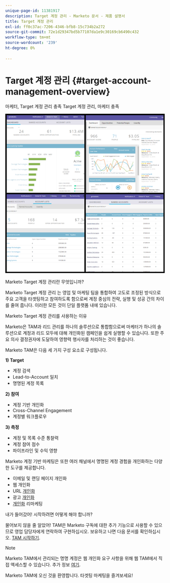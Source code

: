 ```yaml
---
unique-page-id: 11381917
description: Target 계정 관리 - Marketo 문서 - 제품 설명서
title: Target 계정 관리
exl-id: ff0c37ac-7206-4346-bfb8-15c734b2a272
source-git-commit: 72e1d29347bd5b77107da1e9c30169cb6490c432
workflow-type: tm+mt
source-wordcount: '239'
ht-degree: 0%

---
```


# Target 계정 관리 {#target-account-management-overview}

마케터, Target 계정 관리 충족 Target 계정 관리, 마케터 충족

![](assets/photo-collage.png)

Marketo Target 계정 관리란 무엇입니까?

Marketo Target 계정 관리 는 영업 및 마케팅 팀을 통합하여 고도로 조정된 방식으로 주요 고객을 타겟팅하고 참여하도록 함으로써 계정 중심의 전략, 실행 및 성공 간의 차이를 줄여 줍니다. 이러한 모든 것이 단일 플랫폼 내에 있습니다.

Marketo Target 계정 관리를 사용하는 이유

Marketo은 TAM과 리드 관리를 하나의 솔루션으로 통합함으로써 마케터가 하나의 솔루션으로 계정과 리드 모두에 대해 개인화된 캠페인을 쉽게 실행할 수 있습니다. 또한 주요 의사 결정권자에 도달하여 영향력 행사자를 처리하는 것이 좋습니다.

Marketo TAM은 다음 세 가지 구성 요소로 구성됩니다.

**1) Target**

* 계정 검색
* Lead-to-Account 일치
* 명명된 계정 목록

**2) 참여**

* 계정 기반 개인화
* Cross-Channel Engagement
* 계정별 워크플로우

**3) 측정**

* 계정 및 목록 수준 통찰력
* 계정 참여 점수
* 파이프라인 및 수익 영향

Marketo 계정 기반 마케팅은 또한 여러 채널에서 명명된 계정 경험을 개인화하는 다양한 도구를 제공합니다.

* 이메일 및 랜딩 페이지 개인화
* 웹 개인화
* URL [개인화](/help/marketo/product-docs/demand-generation/landing-pages/personalizing-landing-pages/enable-personalized-urls-for-your-account.md)
* 광고 [개인화](/help/marketo/product-docs/demand-generation/facebook/create-a-custom-audience-in-facebook.md)
* [개인화](/help/marketo/product-docs/web-personalization/website-retargeting/retargeting-with-web-personalization-data.md) 리마케팅

내가 들어갔어! 시작하려면 어떻게 해야 합니까?

물어보지 않을 줄 알았어! TAM은 Marketo 구독에 대한 추가 기능으로 사용할 수 있으므로 영업 담당자에게 연락하여 구현하십시오. 보유하고 나면 다음 문서를 확인하십시오. [TAM 시작하기](/help/marketo/product-docs/target-account-management/setup-tam/getting-started-with-tam.md).

>[!NOTE]
>
>Marketo TAM에서 관리되는 명명 계정은 웹 개인화 요구 사항을 위해 웹 TAM에서 직접 액세스할 수 있습니다. 추가 정보 [여기](/help/marketo/product-docs/web-personalization/account-based-web-marketing/account-based-web-marketing-with-tam.md).

Marketo TAM에 오신 것을 환영합니다. 타겟팅 마케팅을 즐겨보세요!
